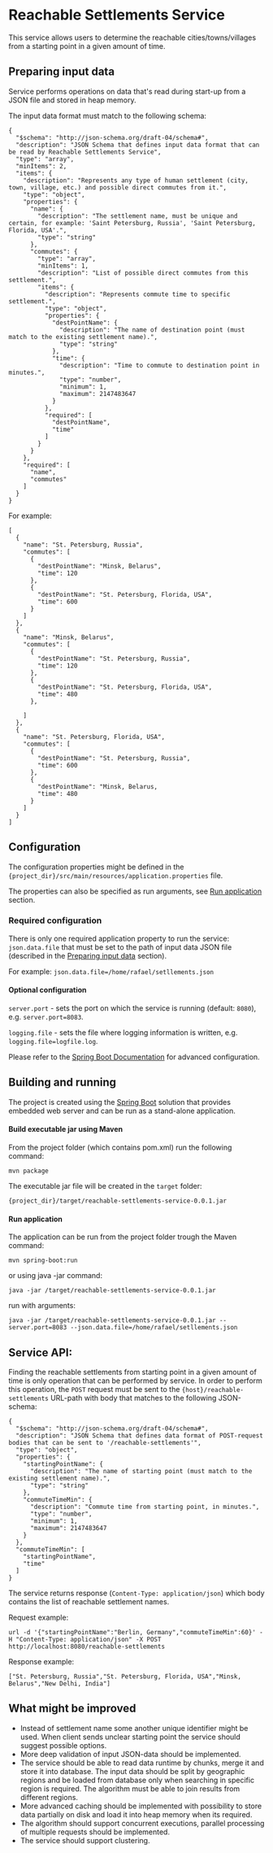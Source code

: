 # Reachable Settlements Service
This service allows users to determine the reachable cities/towns/villages from a starting point in a given amount of time.

## Preparing input data
Service performs operations on data that's read during start-up from a JSON file and stored in heap memory.

The input data format must match to the following schema:
```
{
  "$schema": "http://json-schema.org/draft-04/schema#",
  "description": "JSON Schema that defines input data format that can be read by Reachable Settlements Service",
  "type": "array",
  "minItems": 2,
  "items": {
    "description": "Represents any type of human settlement (city, town, village, etc.) and possible direct commutes from it.",
    "type": "object",
    "properties": {
      "name": {
        "description": "The settlement name, must be unique and certain, for example: 'Saint Petersburg, Russia', 'Saint Petersburg, Florida, USA'.",
        "type": "string"
      },
      "commutes": {
        "type": "array",
        "minItems": 1,
        "description": "List of possible direct commutes from this settlement.",
        "items": {
          "description": "Represents commute time to specific settlement.",
          "type": "object",
          "properties": {
            "destPointName": {
              "description": "The name of destination point (must match to the existing settlement name).",
              "type": "string"
            },
            "time": {
              "description": "Time to commute to destination point in minutes.",
              "type": "number",
              "minimum": 1,
              "maximum": 2147483647
            }
          },
          "required": [
            "destPointName",
            "time"
          ]
        }
      }
    },
    "required": [
      "name",
      "commutes"
    ]
  }
}
```
For example: 
```
[
  {
    "name": "St. Petersburg, Russia",
    "commutes": [
      {
        "destPointName": "Minsk, Belarus",
        "time": 120
      },
      {
        "destPointName": "St. Petersburg, Florida, USA",
        "time": 600
      }
    ]
  },
  {
    "name": "Minsk, Belarus",
    "commutes": [
      {
        "destPointName": "St. Petersburg, Russia",
        "time": 120
      },
      {
        "destPointName": "St. Petersburg, Florida, USA",
        "time": 480
      },

    ]
  },
  {
    "name": "St. Petersburg, Florida, USA",
    "commutes": [
      {
        "destPointName": "St. Petersburg, Russia",
        "time": 600
      },
      {
        "destPointName": "Minsk, Belarus,
        "time": 480
      }
    ]
  }
]
```

## Configuration
The configuration properties might be defined in the ```{project_dir}/src/main/resources/application.properties``` 
file.

The properties can also be specified as run arguments, see [Run application](#run-application) section.

### Required configuration
There is only one required application property to run the service: 
``json.data.file`` that must be set to the path of input data JSON file (described 
in the [Preparing input data](#preparing-input-data) section).

For example: 
```json.data.file=/home/rafael/setllements.json```

#### Optional configuration

  ``server.port`` - sets the port on which the service is running (default: ``8080``), e.g. ``server.port=8083``.
  
  ``logging.file`` - sets the file where logging information is written, e.g. ``logging.file=logfile.log``.

Please refer to the [Spring Boot Documentation](https://docs.spring.io/spring-boot/docs/current/reference/html/spring-boot-features.html) for advanced configuration.

## Building and running
The project is created using the [Spring Boot](https://spring.io/projects/spring-boot) solution that provides embedded 
web server and can be run as a stand-alone application.

#### Build executable jar using Maven
From the project folder (which contains pom.xml) run the following command:

```mvn package```

The executable jar file will be created in the ``target`` folder:

```{project_dir}/target/reachable-settlements-service-0.0.1.jar```

#### Run application
The application can be run from the project folder trough the Maven command: 

```mvn spring-boot:run```

or using java -jar command:

```java -jar /target/reachable-settlements-service-0.0.1.jar```

run with arguments:

```java -jar /target/reachable-settlements-service-0.0.1.jar --server.port=8083 --json.data.file=/home/rafael/setllements.json```

## Service API:

Finding the reachable settlements from starting point in a given amount of time is only operation that can be 
performed by service. 
In order to perform this operation, the ``POST`` request must be sent to the ``{host}/reachable-settlements`` URL-path 
with body that matches to the following JSON-schema:

```
{
  "$schema": "http://json-schema.org/draft-04/schema#",
  "description": "JSON Schema that defines data format of POST-request bodies that can be sent to '/reachable-settlements'",
  "type": "object",
  "properties": {
    "startingPointName": {
      "description": "The name of starting point (must match to the existing settlement name).",
      "type": "string"
    },
    "commuteTimeMin": {
      "description": "Commute time from starting point, in minutes.",
      "type": "number",
      "minimum": 1,
      "maximum": 2147483647
    }
  },
  "commuteTimeMin": [
    "startingPointName",
    "time"
  ]
}

```
The service returns response (``Content-Type: application/json``) which body contains the list of reachable settlement names.

Request example:

```url -d '{"startingPointName":"Berlin, Germany","commuteTimeMin":60}' -H "Content-Type: application/json" -X POST http://localhost:8080/reachable-settlements```

Response example: 

```["St. Petersburg, Russia","St. Petersburg, Florida, USA","Minsk, Belarus","New Delhi, India"]```


## What might be improved

- Instead of settlement name some another unique identifier might be used. When client sends unclear starting point 
the service should suggest possible options.
- More deep validation of input JSON-data should be implemented.
- The service should be able to read data runtime by chunks, merge it and store it into database. 
The input data should be split by geographic regions and be loaded from database only when searching in specific 
region is required. The algorithm must be able to join results from different regions.
- More advanced caching should be implemented with possibility to store data partially on disk and load it into 
heap memory when its required.
- The algorithm should support concurrent executions, parallel processing of multiple requests should be implemented.
- The service should support clustering. 

